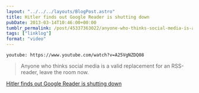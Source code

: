 ```yaml
---
layout: "../../../layouts/BlogPost.astro"
title: Hitler finds out Google Reader is shutting down
pubDate: 2013-03-14T10:46:00+00:00
tumblr_permalink: /post/45337363022/anyone-who-thinks-social-media-is-a-valid
tags: ["linklog"]
format: "video"
---
```


`youtube: https://www.youtube.com/watch?v=A25VgNZDQ08`

> Anyone who thinks social media is a valid replacement for an RSS-reader, leave the room now.

[Hitler finds out Google Reader is shutting down][1]

[1]: https://www.youtube.com/watch?v=A25VgNZDQ08
